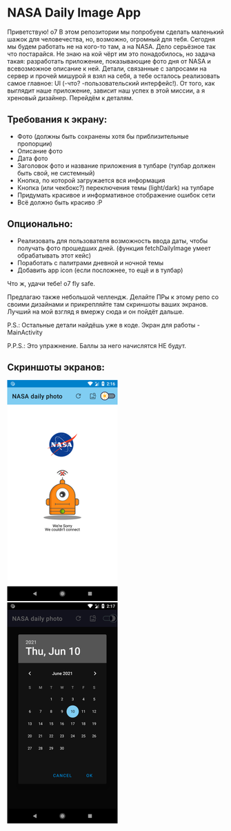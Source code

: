 # NASA Daily Image App
Приветствую! o7
В этом репозитории мы попробуем сделать маленький шажок для человечества, но, возможно, огромный для тебя. Сегодня мы будем работать не на кого-то там, а на NASA. Дело серьёзное так что постарайся. Не знаю на кой чёрт им это понадобилось, но задача такая: разработать приложение, показывающие фото дня от NASA и всевозможное описание к ней. Детали, связанные с запросами на сервер и прочей мишурой я взял на себя, а тебе осталось реализовать самое главное: UI (-что? -пользовательский интерфейс!). От того, как выглядит наше приложение, зависит наш успех в этой миссии, а я хреновый дизайнер. Перейдём к деталям.

## Требования к экрану:
* Фото (должны быть сохранены хотя бы приблизительные пропорции)
* Описание фото
* Дата фото
* Заголовок фото и название приложения в тулбаре (тулбар должен быть свой, не системный)
* Кнопка, по которой загружается вся информация
* Кнопка (или чекбокс?) переключения темы (light/dark) на тулбаре
* Придумать красивое и информативное отображение ошибок сети
* Всё должно быть красиво :P

## Опционально:
* Реализовать для пользователя возможность ввода даты, чтобы получать фото прошедших дней. (функция fetchDailyImage умеет обрабатывать этот кейс)
* Поработать с палитрами дневной и ночной темы
* Добавить app icon (если посложнее, то ещё и в тулбар)

Что ж, удачи тебе! o7 fly safe.

Предлагаю также небольшой челлендж. Делайте ПРы к этому репо со своими дизайнами и прикрепляйте там скриншоты ваших экранов. Лучший на мой взгляд я вмержу сюда и он пойдёт дальше.

P.S.: Остальные детали найдёшь уже в коде. Экран для работы - MainActivity

P.P.S.: Это упражнение. Баллы за него начислятся НЕ будут.

## Скриншоты экранов:

<img src="https://github.com/Aliibnabdul/basic-components-exercise/blob/master/ScreenShots/Screenshot_1623334617.png" alt="Screenshot_1623334617.png" width="256"/>    <img src="https://github.com/Aliibnabdul/basic-components-exercise/blob/master/ScreenShots/Screenshot_1623334648.png" alt="Screenshot_1623334648.png" width="256"/>